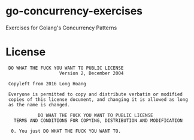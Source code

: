 # go-concurrency-exercises
Exercises for Golang's Concurrency Patterns

# License
```
 DO WHAT THE FUCK YOU WANT TO PUBLIC LICENSE 
                    Version 2, December 2004 

 Copyleft from 2016 Long Hoang

 Everyone is permitted to copy and distribute verbatim or modified 
 copies of this license document, and changing it is allowed as long 
 as the name is changed.

            DO WHAT THE FUCK YOU WANT TO PUBLIC LICENSE 
   TERMS AND CONDITIONS FOR COPYING, DISTRIBUTION AND MODIFICATION 

  0. You just DO WHAT THE FUCK YOU WANT TO.
  
```
